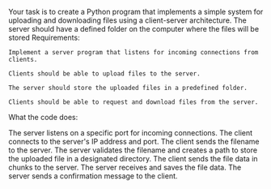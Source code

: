 Your task is to create a Python program that implements a simple system 
for uploading and downloading files using a client-server architecture.
The server should have a defined folder on the computer where the files will be stored
Requirements:

    Implement a server program that listens for incoming connections from clients.

    Clients should be able to upload files to the server.

    The server should store the uploaded files in a predefined folder.

    Clients should be able to request and download files from the server.

What the code does:

The server listens on a specific port for incoming connections.
The client connects to the server's IP address and port.
The client sends the filename to the server.
The server validates the filename and creates a path to store the uploaded file in a designated directory.
The client sends the file data in chunks to the server.
The server receives and saves the file data.
The server sends a confirmation message to the client.